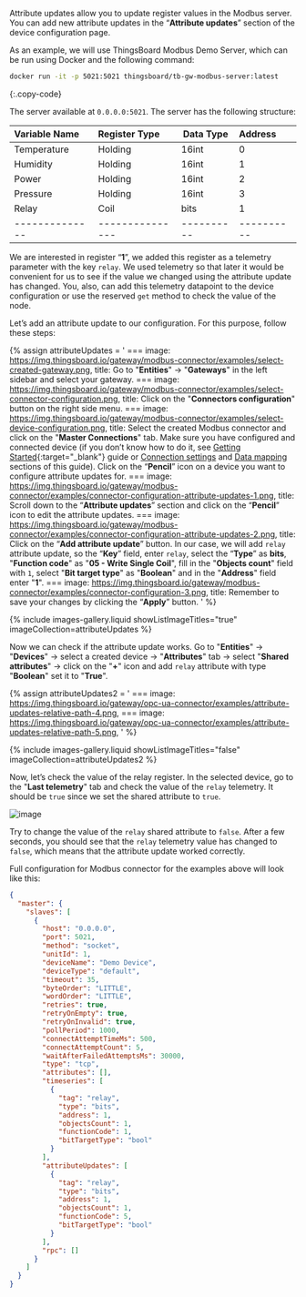 Attribute updates allow you to update register values in the Modbus server. You can add new attribute updates in the 
“**Attribute updates**” section of the device configuration page.

As an example, we will use ThingsBoard Modbus Demo Server, which can be run using Docker and the following command:

```bash
docker run -it -p 5021:5021 thingsboard/tb-gw-modbus-server:latest
```
{:.copy-code}

The server available at `0.0.0.0:5021`. The server has the following structure:

| Variable Name  | Register Type   | Data Type  | Address    |
|:---------------|:----------------|------------|:-----------|
| Temperature    | Holding         | 16int      | 0          |
| Humidity       | Holding         | 16int      | 1          |
| Power          | Holding         | 16int      | 2          |
| Pressure       | Holding         | 16int      | 3          |
| Relay          | Coil            | bits       | 1          |
| -------------- | --------------- | ---------- | ---------- |

We are interested in register “**1**”, we added this register as a telemetry parameter with the key `relay`. We used 
telemetry so that later it would be convenient for us to see if the value we changed using the attribute update 
has changed. You, also, can add this telemetry datapoint to the device configuration or use the reserved `get` method 
to check the value of the node.

Let’s add an attribute update to our configuration. For this purpose, follow these steps:

{% assign attributeUpdates = '
    ===
        image: https://img.thingsboard.io/gateway/modbus-connector/examples/select-created-gateway.png,
        title: Go to "**Entities**" → "**Gateways**" in the left sidebar and select your gateway.
    ===
        image: https://img.thingsboard.io/gateway/modbus-connector/examples/select-connector-configuration.png,
        title: Click on the "**Connectors configuration**" button on the right side menu.
    ===
        image: https://img.thingsboard.io/gateway/modbus-connector/examples/select-device-configuration.png,
        title: Select the created Modbus connector and click on the "**Master Connections**" tab. Make sure you have configured and connected device (if you don’t know how to do it, see [Getting Started](/docs/iot-gateway/getting-started/?connectorsCreation=modbus){:target="_blank"} guide or [Connection settings](/docs/iot-gateway/config/modbus/#connection-settings) and [Data mapping](/docs/iot-gateway/config/modbus/#data-mapping) sections of this guide). Click on the “**Pencil**” icon on a device you want to configure attribute updates for.
    ===
        image: https://img.thingsboard.io/gateway/modbus-connector/examples/connector-configuration-attribute-updates-1.png,
        title: Scroll down to the “**Attribute updates**” section and click on the “**Pencil**” icon to edit the attribute updates.
    ===
        image: https://img.thingsboard.io/gateway/modbus-connector/examples/connector-configuration-attribute-updates-2.png,
        title: Click on the “**Add attribute update**” button. In our case, we will add `relay` attribute update, so the “**Key**” field, enter `relay`, select the “**Type**” as **bits**, "**Function code**" as "**05 - Write Single Coil**", fill in the "**Objects count**" field with `1`, select "**Bit target type**" as "**Boolean**" and in the "**Address**" field enter "**1**".
    ===
        image: https://img.thingsboard.io/gateway/modbus-connector/examples/connector-configuration-3.png,
        title: Remember to save your changes by clicking the “**Apply**” button.
'
%}

{% include images-gallery.liquid showListImageTitles="true" imageCollection=attributeUpdates %}

Now we can check if the attribute update works. Go to "**Entities**" → "**Devices**" → select a created 
device → "**Attributes**" tab → select "**Shared attributes**" → click on the "**+**" icon and add `relay` attribute 
with type "**Boolean**" set it to "**True**".

{% assign attributeUpdates2 = '
    ===
        image: https://img.thingsboard.io/gateway/opc-ua-connector/examples/attribute-updates-relative-path-4.png,
    ===
        image: https://img.thingsboard.io/gateway/opc-ua-connector/examples/attribute-updates-relative-path-5.png,
'
%}

{% include images-gallery.liquid showListImageTitles="false" imageCollection=attributeUpdates2 %}

Now, let’s check the value of the relay register. In the selected device, go to the "**Last telemetry**" tab and 
check the value of the `relay` telemetry. It should be `true` since we set the shared attribute to `true`.

![image](https://img.thingsboard.io/gateway/modbus-connector/examples/result-device-overview-1.png)

Try to change the value of the `relay` shared attribute to `false`. After a few seconds, you should see that the
`relay` telemetry value has changed to `false`, which means that the attribute update worked correctly.

Full configuration for Modbus connector for the examples above will look like this:

```json
{
  "master": {
    "slaves": [
      {
        "host": "0.0.0.0",
        "port": 5021,
        "method": "socket",
        "unitId": 1,
        "deviceName": "Demo Device",
        "deviceType": "default",
        "timeout": 35,
        "byteOrder": "LITTLE",
        "wordOrder": "LITTLE",
        "retries": true,
        "retryOnEmpty": true,
        "retryOnInvalid": true,
        "pollPeriod": 1000,
        "connectAttemptTimeMs": 500,
        "connectAttemptCount": 5,
        "waitAfterFailedAttemptsMs": 30000,
        "type": "tcp",
        "attributes": [],
        "timeseries": [
          {
            "tag": "relay",
            "type": "bits",
            "address": 1,
            "objectsCount": 1,
            "functionCode": 1,
            "bitTargetType": "bool"
          }
        ],
        "attributeUpdates": [
          {
            "tag": "relay",
            "type": "bits",
            "address": 1,
            "objectsCount": 1,
            "functionCode": 5,
            "bitTargetType": "bool"
          }
        ],
        "rpc": []
      }
    ]
  }
}
```
